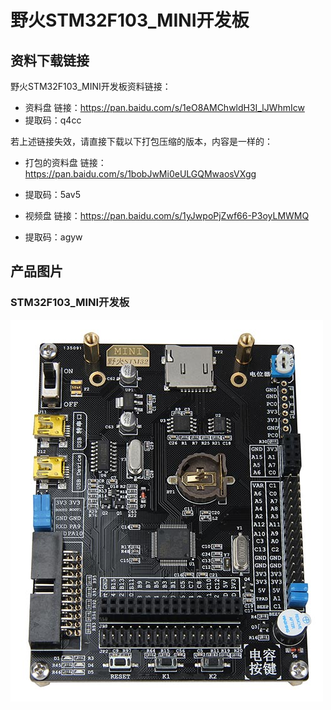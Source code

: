 [](index)

# 野火STM32F103_MINI开发板

## 资料下载链接
野火STM32F103_MINI开发板资料链接：
* 资料盘 链接：<https://pan.baidu.com/s/1eO8AMChwldH3I_lJWhmIcw>
* 提取码：q4cc 




若上述链接失效，请直接下载以下打包压缩的版本，内容是一样的：
* 打包的资料盘  链接：<https://pan.baidu.com/s/1bobJwMi0eULGQMwaosVXgg> 
* 提取码：5av5 



* 视频盘 链接：<https://pan.baidu.com/s/1yJwpoPjZwf66-P3oyLMWMQ> 
* 提取码：agyw 




## 产品图片
### STM32F103_MINI开发板
![STM32F103_MINI开发板](../images/stm32/stm32f103_mini/stm32f103_mini.jpg)